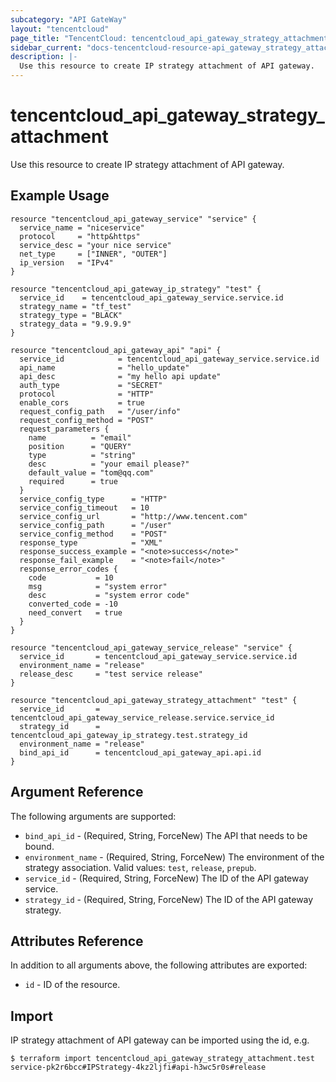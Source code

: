 ```yaml
---
subcategory: "API GateWay"
layout: "tencentcloud"
page_title: "TencentCloud: tencentcloud_api_gateway_strategy_attachment"
sidebar_current: "docs-tencentcloud-resource-api_gateway_strategy_attachment"
description: |-
  Use this resource to create IP strategy attachment of API gateway.
---
```


# tencentcloud_api_gateway_strategy_attachment

Use this resource to create IP strategy attachment of API gateway.

## Example Usage

```hcl
resource "tencentcloud_api_gateway_service" "service" {
  service_name = "niceservice"
  protocol     = "http&https"
  service_desc = "your nice service"
  net_type     = ["INNER", "OUTER"]
  ip_version   = "IPv4"
}

resource "tencentcloud_api_gateway_ip_strategy" "test" {
  service_id    = tencentcloud_api_gateway_service.service.id
  strategy_name = "tf_test"
  strategy_type = "BLACK"
  strategy_data = "9.9.9.9"
}

resource "tencentcloud_api_gateway_api" "api" {
  service_id            = tencentcloud_api_gateway_service.service.id
  api_name              = "hello_update"
  api_desc              = "my hello api update"
  auth_type             = "SECRET"
  protocol              = "HTTP"
  enable_cors           = true
  request_config_path   = "/user/info"
  request_config_method = "POST"
  request_parameters {
    name          = "email"
    position      = "QUERY"
    type          = "string"
    desc          = "your email please?"
    default_value = "tom@qq.com"
    required      = true
  }
  service_config_type      = "HTTP"
  service_config_timeout   = 10
  service_config_url       = "http://www.tencent.com"
  service_config_path      = "/user"
  service_config_method    = "POST"
  response_type            = "XML"
  response_success_example = "<note>success</note>"
  response_fail_example    = "<note>fail</note>"
  response_error_codes {
    code           = 10
    msg            = "system error"
    desc           = "system error code"
    converted_code = -10
    need_convert   = true
  }
}

resource "tencentcloud_api_gateway_service_release" "service" {
  service_id       = tencentcloud_api_gateway_service.service.id
  environment_name = "release"
  release_desc     = "test service release"
}

resource "tencentcloud_api_gateway_strategy_attachment" "test" {
  service_id       = tencentcloud_api_gateway_service_release.service.service_id
  strategy_id      = tencentcloud_api_gateway_ip_strategy.test.strategy_id
  environment_name = "release"
  bind_api_id      = tencentcloud_api_gateway_api.api.id
}
```

## Argument Reference

The following arguments are supported:

* `bind_api_id` - (Required, String, ForceNew) The API that needs to be bound.
* `environment_name` - (Required, String, ForceNew) The environment of the strategy association. Valid values: `test`, `release`, `prepub`.
* `service_id` - (Required, String, ForceNew) The ID of the API gateway service.
* `strategy_id` - (Required, String, ForceNew) The ID of the API gateway strategy.

## Attributes Reference

In addition to all arguments above, the following attributes are exported:

* `id` - ID of the resource.



## Import

IP strategy attachment of API gateway can be imported using the id, e.g.

```
$ terraform import tencentcloud_api_gateway_strategy_attachment.test service-pk2r6bcc#IPStrategy-4kz2ljfi#api-h3wc5r0s#release
```


